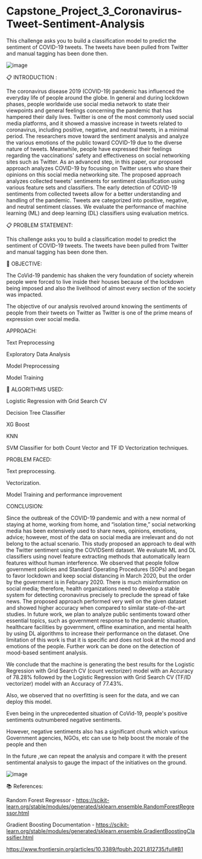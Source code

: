 # Capstone_Project_3_Coronavirus-Tweet-Sentiment-Analysis

This challenge asks you to build a classification model to predict the sentiment of COVID-19 tweets. The tweets have been pulled from Twitter and manual tagging has been done then.



![image](https://user-images.githubusercontent.com/114379464/234481406-6e25bbc9-93ec-40df-b5d1-28aae1b7d175.png)




📋 INTRODUCTION :


The coronavirus disease 2019 (COVID-19) pandemic has influenced the everyday life of people around the globe. In general and during lockdown phases, people worldwide use social media network to state their viewpoints and general feelings concerning the pandemic that has hampered their daily lives. Twitter is one of the most commonly used social media platforms, and it showed a massive increase in tweets related to coronavirus, including positive, negative, and neutral tweets, in a minimal period. The researchers move toward the sentiment analysis and analyze the various emotions of the public toward COVID-19 due to the diverse nature of tweets. Meanwhile, people have expressed their feelings regarding the vaccinations' safety and effectiveness on social networking sites such as Twitter. As an advanced step, in this paper, our proposed approach analyzes COVID-19 by focusing on Twitter users who share their opinions on this social media networking site. The proposed approach analyzes collected tweets' sentiments for sentiment classification using various feature sets and classifiers. The early detection of COVID-19 sentiments from collected tweets allow for a better understanding and handling of the pandemic. Tweets are categorized into positive, negative, and neutral sentiment classes. We evaluate the performance of machine learning (ML) and deep learning (DL) classifiers using evaluation metrics.




📋 PROBLEM STATEMENT:

This challenge asks you to build a classification model to predict the sentiment of COVID-19 tweets. The tweets have been pulled from Twitter and manual tagging has been done then. 


🎯 OBJECTIVE:

The CoVid-19 pandemic has shaken the very foundation of society wherein people were forced to live inside their houses because of the lockdown being imposed and also the livelihood of almost every section of the society was impacted.

The objective of our analysis revolved around knowing the sentiments of people from their tweets on Twitter as Twitter is one of the prime means of expression over social media.


APPROACH:

Text Preprocessing

Exploratory Data Analysis

Model Preprocessing

Model Training


📘 ALGORITHMS USED:

Logistic Regression with Grid Search CV

Decision Tree Classifier

XG Boost

KNN

SVM Classifier for both Count Vector and TF ID Vectorization techniques.


PROBLEM FACED:

Text preprocessing.

Vectorization.

Model Training and performance improvement


CONCLUSION:

Since the outbreak of the COVID-19 pandemic and with a new normal of staying at home, working from home, and “isolation time,” social networking media has been extensively used to share news, opinions, emotions, advice; however, most of the data on social media are irrelevant and do not belong to the actual scenario. This study proposed an approach to deal with the Twitter sentiment using the COVIDSenti dataset. We evaluate ML and DL classifiers using novel feature extracting methods that automatically learn features without human interference. We observed that people follow government policies and Standard Operating Procedures (SOPs) and began to favor lockdown and keep social distancing in March 2020, but the order by the government is in February 2020. There is much misinformation on social media; therefore, health organizations need to develop a stable system for detecting coronavirus precisely to preclude the spread of fake news. The proposed approach performed very well on the given dataset and showed higher accuracy when compared to similar state-of-the-art studies. In future work, we plan to analyze public sentiments toward other essential topics, such as government response to the pandemic situation, healthcare facilities by government, offline examination, and mental health by using DL algorithms to increase their performance on the dataset. One limitation of this work is that it is specific and does not look at the mood and emotions of the people. Further work can be done on the detection of mood-based sentiment analysis.

We conclude that the machine is generating the best results for the Logistic Regression with Grid Search CV (count vectorizer) model with an Accuracy of 78.28% followed by the Logistic Regression with Grid Search CV (TF/ID vectorizer) model with an Accuracy of 77.43%.

Also, we observed that no overfitting is seen for the data, and we can deploy this model.

Even being in the unprecedented situation of CoVid-19, people's positive sentiments outnumbered negative sentiments.

However, negative sentiments also has a significant chunk which various Government agencies, NGOs, etc can use to help boost the morale of the people and then

In the future ,we can repeat the analysis and compare it with the present sentimental analysis to gauge the impact of the initiatives on the ground.



![image](https://user-images.githubusercontent.com/114379464/234481449-d70f19fa-6311-46c4-a482-ae2603613af8.png)




📚 References:


Random Forest Regressor - https://scikit-learn.org/stable/modules/generated/sklearn.ensemble.RandomForestRegressor.html

Gradient Boosting Documentation - https://scikit-learn.org/stable/modules/generated/sklearn.ensemble.GradientBoostingClassifier.html

https://www.frontiersin.org/articles/10.3389/fpubh.2021.812735/full#B1
